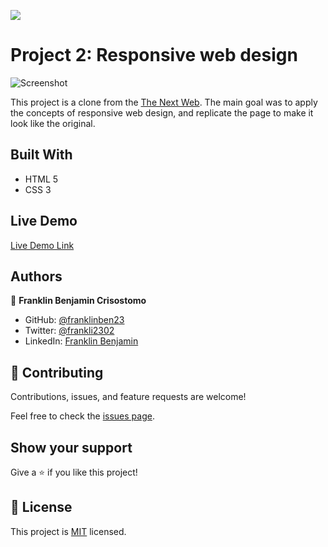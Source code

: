 ![](https://img.shields.io/badge/Microverse-blueviolet)

# Project 2: Responsive web design

![Screenshot](https://user-images.githubusercontent.com/68623189/101953587-fa174f00-3bd0-11eb-97f5-0b94a29f2bdd.png)

This project is a clone from the [The Next Web](https://thenextweb.com/). The main goal was to apply the concepts of responsive web design, and replicate the page to make it look like the original.

## Built With

- HTML 5
- CSS 3

## Live Demo

[Live Demo Link](https://franklinben23.github.io/Project-1-posistionoing-and-floating-elements/.)

## Authors

👤 **Franklin Benjamin Crisostomo**

- GitHub: [@franklinben23](https://github.com/franklinben23)
- Twitter: [@frankli2302](https://twitter.com/Frankli2302)
- LinkedIn: [Franklin Benjamin](https://www.linkedin.com/in/franklin-benjamin-a45956136/)

## 🤝 Contributing

Contributions, issues, and feature requests are welcome!

Feel free to check the [issues page](issues/).

## Show your support

Give a ⭐️ if you like this project!

## 📝 License

This project is [MIT](lic.url) licensed.
